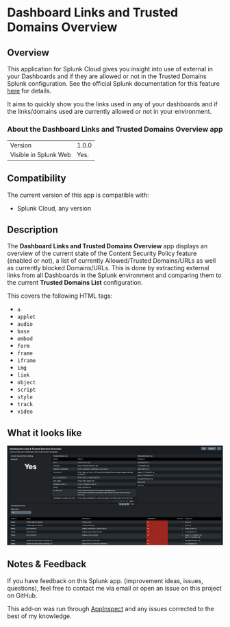 # Dashboard Links and Trusted Domains Overview

## Overview

This application for Splunk Cloud gives you insight into use of external in your Dashboards and if they are allowed or not in the Trusted Domains Splunk configuration.  See the official Splunk documentation for this feature [here](https://docs.splunk.com/Documentation/SplunkCloud/latest/Admin/ConfigureDashboardsTrustedDomains) for details.

It aims to quickly show you the links used in any of your dashboards and if the links/domains used are currently allowed or not in your environment.

### About the **Dashboard Links and Trusted Domains Overview** app

|                       |                                                         |
|-----------------------|---------------------------------------------------------|
| Version               | 1.0.0                                                   |
| Visible in Splunk Web | Yes.                                                    |


## Compatibility

The current version of this app is compatible with:

- Splunk Cloud, any version

## Description

The **Dashboard Links and Trusted Domains Overview** app displays an overview of the current state of the Content Security Policy feature (enabled or not), a list of currently Allowed/Trusted Domains/URLs as well as currently blocked Domains/URLs.  This is done by extracting external links from all Dashboards in the Splunk environment and comparing them to the current **Trusted Domains List** configuration.

This covers the following HTML tags:

- `a`
- `applet`
- `audio`
- `base`
- `embed`
- `form`
- `frame`
- `iframe`
- `img`
- `link`
- `object`
- `script`
- `style`
- `track`
- `video`

## What it looks like

![Main Dashboard](readme/Dashboard.png)

## Notes & Feedback

If you have feedback on this Splunk app. (improvement ideas, issues, questions), feel free to contact me via email or open an issue on this project on GitHub.

This add-on was run through [AppInspect](https://dev.splunk.com/enterprise/docs/developapps/testvalidate/appinspect/) and any issues corrected to the best of my knowledge.
